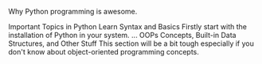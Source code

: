 Why Python programming is awesome.


Important Topics in Python
Learn Syntax and Basics Firstly start with the installation of Python in your system. ...
OOPs Concepts, Built-in Data Structures, and Other Stuff This section will be a bit tough especially if you don't know about object-oriented programming concepts.
